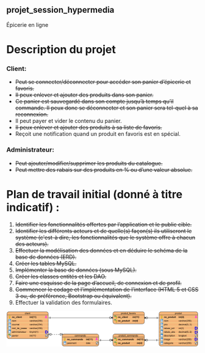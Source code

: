 ## projet_session_hypermedia
Épicerie en ligne

# Description du projet

### **Client:**
- ~~Peut se connecter/déconnecter pour accéder son panier d’épicerie et favoris.~~
- ~~Il peux enlever et ajouter des produits dans son panier.~~
- ~~Ce panier est sauvegardé dans son compte jusqu’à temps qu’il commande. Il peux donc se déconnecter et son panier sera tel-quel à sa reconnexion.~~
- Il peut payer et vider le contenu du panier.
- ~~Il peux enlever et ajouter des produits à sa liste de favoris.~~
- Reçoit une notification quand un produit en favoris est en spécial.

### **Administrateur:**
- ~~Peut ajouter/modifier/supprimer les produits du catalogue.~~
- ~~Peut mettre des rabais sur des produits en % ou d’une valeur absolue.~~

# Plan de travail initial (donné à titre indicatif) :
1. ~~Identifier les fonctionnalités offertes par l’application et le public cible.~~
2. ~~Identifier les différents acteurs et de quelle(s) façon(s) ils utiliseront le système (c'est-à dire, les fonctionnalités que le système offre à chacun des acteurs).~~
3. ~~Effectuer la modélisation des données et en déduire le schéma de la base de données (ERD).~~
4. ~~Créer les tables MySQL.~~
5. ~~Implémenter la base de données (sous MySQL).~~
6. ~~Créer les classes entités et les DAO.~~
7. ~~Faire une esquisse de la page d’accueil, de connexion et de profil.~~
8. ~~Commencer le codage et l’implémentation de l’interface (HTML 5 et CSS 3 ou, de préférence, Bootstrap ou équivalent).~~
9. Effectuer la validation des formulaires.

![Diagramme Entité-Relation](https://raw.githubusercontent.com/Avasam/projet_session_hypermedia/master/ERD/ERD.png)
